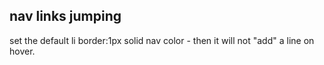 ## nav links jumping
set the default li border:1px solid nav color - then it will not "add" a line on hover.